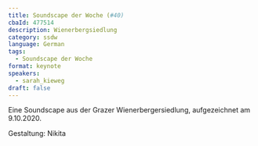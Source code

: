 ```yaml
---
title: Soundscape der Woche (#40)
cbaId: 477514
description: Wienerbergsiedlung
category: ssdw
language: German
tags:
  - Soundscape der Woche
format: keynote
speakers:
  - sarah_kieweg
draft: false
---
```

Eine Soundscape aus der Grazer Wienerbergersiedlung, aufgezeichnet am 9.10.2020.

Gestaltung: Nikita

